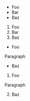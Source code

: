 *  Foo
  *  Bar
*  Baz

1.  Foo
  1.  Bar
2.  Baz

*  Foo
  
  Paragraph
  
*  Baz

1.  Foo

   Paragraph

2.  Baz
